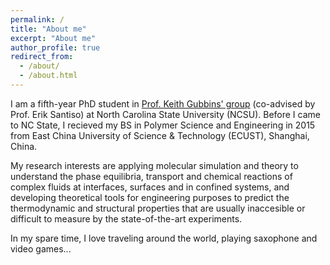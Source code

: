 ```yaml
---
permalink: /
title: "About me"
excerpt: "About me"
author_profile: true
redirect_from: 
  - /about/
  - /about.html
---
```


I am a fifth-year PhD student in [Prof. Keith Gubbins' group](https://www.cbe.ncsu.edu/people/keg/) (co-advised by Prof. Erik Santiso) at North Carolina State University (NCSU). Before I came to NC State, I recieved my BS in Polymer Science and Engineering in 2015 from East China University of Science & Technology (ECUST), Shanghai, China.

My research interests are applying molecular simulation and theory to understand the phase equilibria, transport and chemical reactions of complex fluids at interfaces, surfaces and in confined systems, and developing theoretical tools for engineering purposes to predict the thermodynamic and structural properties that are usually inaccesible or difficult to measure by the state-of-the-art experiments.  

In my spare time, I love traveling around the world, playing saxophone and video games...
